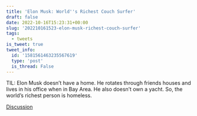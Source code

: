 ```yaml
---
title: 'Elon Musk: World''s Richest Couch Surfer'
draft: false
date: 2022-10-16T15:23:31+00:00
slug: '202210161523-elon-musk-richest-couch-surfer'
tags:
  - tweets
is_tweet: true
tweet_info:
  id: '1581561463235567619'
  type: 'post'
  is_thread: False
---
```




TIL: Elon Musk doesn’t have a home. He rotates through friends houses and lives in his office when in Bay Area. He also doesn’t own a yacht. So, the world’s richest person is homeless.

[Discussion](https://x.com/sytelus/status/1581561463235567619)
